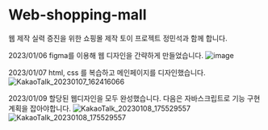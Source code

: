 # Web-shopping-mall
웹 제작 실력 증진을 위한 쇼핑몰 제작 토이 프로젝트 
정민석과 함께 합니다.

2023/01/06
figma를 이용해 웹 디자인을 간략하게 만들었습니다.
![image](https://user-images.githubusercontent.com/67005998/211002137-181de26b-a2fe-4900-9814-11300da976bb.png)

2023/01/07
html, css 를 복습하고 메인페이지를 디자인했습니다.
![KakaoTalk_20230107_162416066](https://user-images.githubusercontent.com/67005998/211143761-84962836-d91f-4df8-bbe9-6267a34a7814.png)

2023/01/09
할당된 웹디자인을 모두 완성했습니다.
다음은 자바스크립트로 기능 구현 계획을 잡아야합니다.
![KakaoTalk_20230108_175529557](https://user-images.githubusercontent.com/67005998/211250879-95e0dced-723e-43a4-bce6-5b74b2991df4.jpg)
![KakaoTalk_20230108_175529557](https://user-images.githubusercontent.com/67005998/211250931-d35827c5-6fdf-47dc-b7d8-929312faaee6.jpg)

